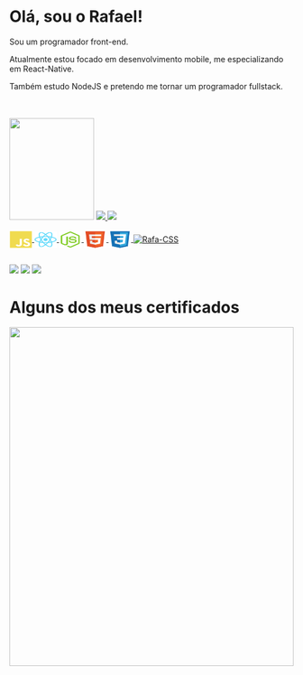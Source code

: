 <h1>Olá, sou o Rafael! </h1>
<p>Sou um programador front-end.</p>
<p>Atualmente estou focado em desenvolvimento mobile, me especializando em React-Native.</p>
<p>Também estudo NodeJS e pretendo me tornar um programador fullstack. </p>
<br> </br>


<div align="">
<img src="https://user-images.githubusercontent.com/64436420/177062721-21bd1b80-aa82-4849-ba3d-9e7ad208db90.gif" width="150" height="180"/>
  <a href="https://github.com/devrafasouza">
  <img height="180em" src="https://github-readme-stats.vercel.app/api?username=devrafasouza&show_icons=true&theme=dracula&include_all_commits=true&count_private=true"/>
  <img height="180em" src="https://github-readme-stats.vercel.app/api/top-langs/?username=devrafasouza&layout=compact&langs_count=7&theme=dracula"/>
</div>
<div style="display: inline_block"><br>
  <img align="center" alt="Rafa-Js" height="30" width="40" src="https://raw.githubusercontent.com/devicons/devicon/master/icons/javascript/javascript-plain.svg">
  <img align="center" alt="Rafa-React" height="30" width="40" src="https://raw.githubusercontent.com/devicons/devicon/master/icons/react/react-original.svg">
  <img align="center" alt="Rafa-NodeJS" height="30" width="40" src="https://raw.githubusercontent.com/devicons/devicon/master/icons/nodejs/nodejs-original.svg">
  <img align="center" alt="Rafa-HTML" height="30" width="40" src="https://raw.githubusercontent.com/devicons/devicon/master/icons/html5/html5-original.svg">
  <img align="center" alt="Rafa-CSS" height="30" width="40" src="https://raw.githubusercontent.com/devicons/devicon/master/icons/css3/css3-original.svg">
  <img align="center" alt="Rafa-CSS" height="30" width="40" src="https://cdn.jsdelivr.net/gh/devicons/devicon/icons/xd/xd-line.svg" />
  
  
</div>
  
  ##
 
<div> 
  <a href="https://www.instagram.com/rafa_alcaantara/" target="_blank"><img src="https://img.shields.io/badge/-Instagram-%23E4405F?style=for-the-badge&logo=instagram&logoColor=white" target="_blank"></a>
  <a href = "mailto:devrafasouza@gmail.com"><img src="https://img.shields.io/badge/-Gmail-%23333?style=for-the-badge&logo=gmail&logoColor=white" target="_blank"></a>
  <a href="https://www.linkedin.com/in/rafael-de-souza-alc%C3%A2ntara-815475243/" target="_blank"><img src="https://img.shields.io/badge/-LinkedIn-%230077B5?style=for-the-badge&logo=linkedin&logoColor=white" target="_blank"></a> 
 
 
</div>

<div> 
  <h1>Alguns dos meus certificados</h1>
  <img src="https://user-images.githubusercontent.com/64436420/177062147-a93ae0ba-59d9-4a91-aa0c-715bfbd2d25e.gif" width="100%" height="600"/>
</div>
